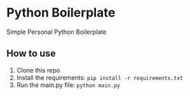 # Python Boilerplate

Simple Personal Python Boilerplate

## How to use

1. Clone this repo
2. Install the requirements: `pip install -r requirements.txt`
3. Run the main.py file: `python main.py`
